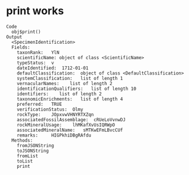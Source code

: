 # print works

    Code
      obj$print()
    Output
      <SpecimenIdentification>
      Fields:
      	taxonRank:	 YlN 
      	scientificName:	object of class <ScientificName> 
      	typeStatus:	 v 
      	dateIdentified:	 1712-01-01 
      	defaultClassification:	object of class <DefaultClassification> 
      	systemClassification:	list of length 1 
      	vernacularNames:	list of length 2 
      	identificationQualifiers:	list of length 10 
      	identifiers:	list of length 2 
      	taxonomicEnrichments:	list of length 4 
      	preferred:	 TRUE 
      	verificationStatus:	 Olmy 
      	rockType:	 JOpxvwVHNYRTXZqn 
      	associatedFossilAssemblage:	 cRUeLoVvnwDJ 
      	rockMineralUsage:	 lhMKafXvUsIQRWpO 
      	associatedMineralName:	 sMTKwEFmLBvcCUf 
      	remarks:	 HIGPkhiDBgRAfdu 
      Methods:
      	fromJSONString
      	toJSONString
      	fromList
      	toList
      	print

